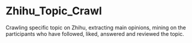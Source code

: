 # Zhihu_Topic_Crawl
Crawling specific topic on Zhihu, extracting main opinions, mining on the participants who have followed, liked, answered and reviewed the topic.
